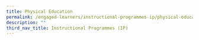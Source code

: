 ```yaml
---
title: Physical Education
permalink: /engaged-learners/instructional-programmes-ip/physical-education/
description: ""
third_nav_title: Instructional Programmes (IP)
---
```

